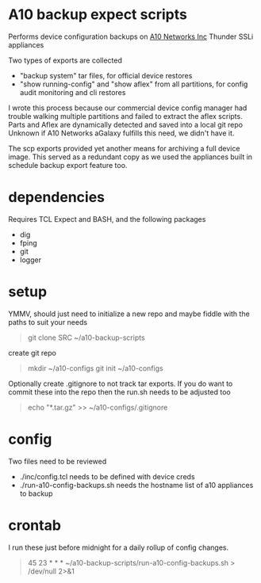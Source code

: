 # A10 backup expect scripts
Performs device configuration backups on [A10 Networks Inc](https://www.a10networks.com/) Thunder SSLi appliances

Two types of exports are collected
- "backup system" tar files, for official device restores
- "show running-config" and "show aflex" from all partitions, for config audit monitoring and cli restores

I wrote this process because our commercial device config manager had trouble walking multiple partitions and failed to extract the aflex scripts.
Parts and Aflex are dynamically detected and saved into a local git repo
Unknown if A10 Networks aGalaxy fulfills this need, we didn't have it.

The scp exports provided yet another means for archiving a full device image. This served as a redundant copy as we used the appliances built in schedule backup export feature too.


# dependencies

Requires TCL Expect and BASH, and the following packages
- dig
- fping
- git
- logger


# setup

YMMV, should just need to initialize a new repo and maybe fiddle with the paths to suit your needs

> git clone SRC ~/a10-backup-scripts

create git repo
> mkdir ~/a10-configs
> git init ~/a10-configs

Optionally create .gitignore to not track tar exports.
If you do want to commit these into the repo then the run.sh needs to be adjusted too
> echo "*.tar.gz" >> ~/a10-configs/.gitignore


# config

Two files need to be reviewed
- ./inc/config.tcl needs to be defined with device creds
- ./run-a10-config-backups.sh needs the hostname list of a10 appliances to backup


# crontab

I run these just before midnight for a daily rollup of config changes.
> 45 23 * * * ~/a10-backup-scripts/run-a10-config-backups.sh  > /dev/null 2>&1

